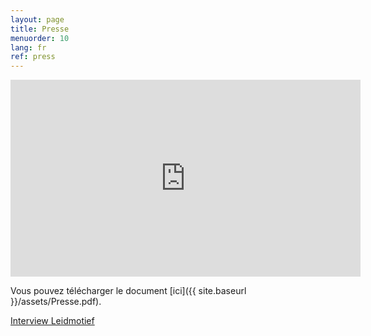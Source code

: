 ```yaml
---
layout: page
title: Presse
menuorder: 10
lang: fr
ref: press
---
```

<iframe width="560" height="315" src="https://www.youtube.com/embed/BpTcLvG4Cdg?rel=0" frameborder="0" allowfullscreen></iframe>

Vous pouvez télécharger le document [ici]({{ site.baseurl }}/assets/Presse.pdf).

<a href="http://vlaamswagnergenootschap.blogspot.com/2020/12/interview-met-sopraan-anne-sophie-sevens.html" target="_blank">Interview Leidmotief</a>
